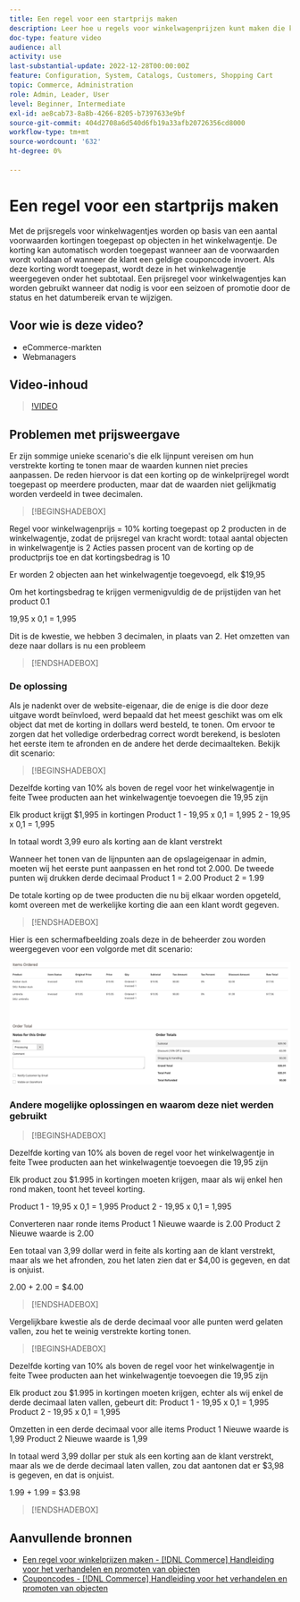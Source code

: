 ```yaml
---
title: Een regel voor een startprijs maken
description: Leer hoe u regels voor winkelwagenprijzen kunt maken die kortingen op winkelwagentjes toepassen op basis van een aantal voorwaarden.
doc-type: feature video
audience: all
activity: use
last-substantial-update: 2022-12-28T00:00:00Z
feature: Configuration, System, Catalogs, Customers, Shopping Cart
topic: Commerce, Administration
role: Admin, Leader, User
level: Beginner, Intermediate
exl-id: ae8cab73-8a8b-4266-8205-b7397633e9bf
source-git-commit: 404d2708a6d540d6fb19a33afb20726356cd8000
workflow-type: tm+mt
source-wordcount: '632'
ht-degree: 0%

---
```


# Een regel voor een startprijs maken

Met de prijsregels voor winkelwagentjes worden op basis van een aantal voorwaarden kortingen toegepast op objecten in het winkelwagentje. De korting kan automatisch worden toegepast wanneer aan de voorwaarden wordt voldaan of wanneer de klant een geldige couponcode invoert. Als deze korting wordt toegepast, wordt deze in het winkelwagentje weergegeven onder het subtotaal. Een prijsregel voor winkelwagentjes kan worden gebruikt wanneer dat nodig is voor een seizoen of promotie door de status en het datumbereik ervan te wijzigen.

## Voor wie is deze video?

- eCommerce-markten
- Webmanagers

## Video-inhoud

>[!VIDEO](https://video.tv.adobe.com/v/343835?quality=12&learn=on)

## Problemen met prijsweergave

Er zijn sommige unieke scenario&#39;s die elk lijnpunt vereisen om hun verstrekte korting te tonen maar de waarden kunnen niet precies aanpassen. De reden hiervoor is dat een korting op de winkelprijregel wordt toegepast op meerdere producten, maar dat de waarden niet gelijkmatig worden verdeeld in twee decimalen.

>[!BEGINSHADEBOX]

Regel voor winkelwagenprijs = 10% korting toegepast op 2 producten in de winkelwagentje, zodat de prijsregel van kracht wordt: totaal aantal objecten in winkelwagentje is 2 Acties passen procent van de korting op de productprijs toe en dat kortingsbedrag is 10

Er worden 2 objecten aan het winkelwagentje toegevoegd, elk $19,95

Om het kortingsbedrag te krijgen vermenigvuldig de de prijstijden van het product 0.1

19,95 x 0,1 = 1,995

Dit is de kwestie, we hebben 3 decimalen, in plaats van 2. Het omzetten van deze naar dollars is nu een probleem

>[!ENDSHADEBOX]

### De oplossing

Als je nadenkt over de website-eigenaar, die de enige is die door deze uitgave wordt beïnvloed, werd bepaald dat het meest geschikt was om elk object dat met de korting in dollars werd besteld, te tonen. Om ervoor te zorgen dat het volledige orderbedrag correct wordt berekend, is besloten het eerste item te afronden en de andere het derde decimaalteken. Bekijk dit scenario:

>[!BEGINSHADEBOX]

Dezelfde korting van 10% als boven de regel voor het winkelwagentje in feite Twee producten aan het winkelwagentje toevoegen die 19,95 zijn

Elk product krijgt $1,995 in kortingen Product 1 - 19,95 x 0,1 = 1,995 2 - 19,95 x 0,1 = 1,995

In totaal wordt 3,99 euro als korting aan de klant verstrekt

Wanneer het tonen van de lijnpunten aan de opslageigenaar in admin, moeten wij het eerste punt aanpassen en het rond tot 2.000. De tweede punten wij drukken derde decimaal Product 1 = 2.00 Product 2 = 1.99

De totale korting op de twee producten die nu bij elkaar worden opgeteld, komt overeen met de werkelijke korting die aan een klant wordt gegeven.
>[!ENDSHADEBOX]

Hier is een schermafbeelding zoals deze in de beheerder zou worden weergegeven voor een volgorde met dit scenario:

![Admin-weergave met geordende items met verschillende waarden](../assets/commerce-admin-cart-price-rule-values-different.png)

### Andere mogelijke oplossingen en waarom deze niet werden gebruikt

>[!BEGINSHADEBOX]

Dezelfde korting van 10% als boven de regel voor het winkelwagentje in feite Twee producten aan het winkelwagentje toevoegen die 19,95 zijn

Elk product zou $1.995 in kortingen moeten krijgen, maar als wij enkel hen rond maken, toont het teveel korting.

Product 1 - 19,95 x 0,1 = 1,995 Product 2 - 19,95 x 0,1 = 1,995

Converteren naar ronde items Product 1 Nieuwe waarde is 2.00 Product 2 Nieuwe waarde is 2.00

Een totaal van 3,99 dollar werd in feite als korting aan de klant verstrekt, maar als we het afronden, zou het laten zien dat er $4,00 is gegeven, en dat is onjuist.

2.00 + 2.00 = $4.00

>[!ENDSHADEBOX]

Vergelijkbare kwestie als de derde decimaal voor alle punten werd gelaten vallen, zou het te weinig verstrekte korting tonen.

>[!BEGINSHADEBOX]

Dezelfde korting van 10% als boven de regel voor het winkelwagentje in feite Twee producten aan het winkelwagentje toevoegen die 19,95 zijn

Elk product zou $1.995 in kortingen moeten krijgen, echter als wij enkel de derde decimaal laten vallen, gebeurt dit: Product 1 - 19,95 x 0,1 = 1,995 Product 2 - 19,95 x 0,1 = 1,995

Omzetten in een derde decimaal voor alle items Product 1 Nieuwe waarde is 1,99 Product 2 Nieuwe waarde is 1,99

In totaal werd 3,99 dollar per stuk als een korting aan de klant verstrekt, maar als we de derde decimaal laten vallen, zou dat aantonen dat er $3,98 is gegeven, en dat is onjuist.

1.99 + 1.99 = $3.98

>[!ENDSHADEBOX]


## Aanvullende bronnen

- [Een regel voor winkelprijzen maken - [!DNL Commerce] Handleiding voor het verhandelen en promoten van objecten](https://experienceleague.adobe.com/docs/commerce-admin/marketing/promotions/cart-rules/price-rules-cart-create.html)
- [Couponcodes - [!DNL Commerce] Handleiding voor het verhandelen en promoten van objecten](https://experienceleague.adobe.com/docs/commerce-admin/marketing/promotions/cart-rules/price-rules-cart-coupon.html)
